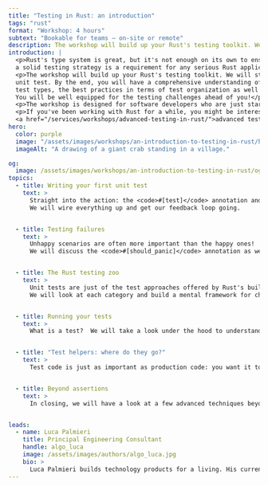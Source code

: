 ```yaml
---
title: "Testing in Rust: an introduction"
tags: "rust"
format: "Workshop: 4 hours"
subtext: "Bookable for teams – on-site or remote"
description: The workshop will build up your Rust's testing toolkit. We will start from scratch, with your first unit test. By the end, you will have a comprehensive understanding of the available test types, the best practices in terms of test organization as well as their runtime implications.
introduction: |
  <p>Rust's type system is great, but it's not enough on its own to ensure correctness: 
  a solid testing strategy is a requirement for any serious Rust application.</p>
  <p>The workshop will build up your Rust's testing toolkit. We will start from scratch, with your first
  unit test. By the end, you will have a comprehensive understanding of the available 
  test types, the best practices in terms of test organization as well as their runtime implications.
  You will be well equipped for the testing challenges ahead of you!</p>
  <p>The workshop is designed for software developers who are just starting their Rust journey.</p>
  <p>If you've been working with Rust for a while, you might be interested instead in our 
  <a href="/services/workshops/advanced-testing-in-rust/">advanced testing workshop</a>.</p>
hero:
  color: purple
  image: "/assets/images/workshops/an-introduction-to-testing-in-rust/header-background.jpg"
  imageAlt: "A drawing of a giant crab standing in a village."

og:
  image: /assets/images/workshops/an-introduction-to-testing-in-rust/og-image.jpg
topics:
  - title: Writing your first unit test
    text: >
      Straight into the action: the <code>#[test]</code> annotation and  basic assertions!  
      We will wire everything up and get our feedback loop going.


  - title: Testing failures
    text: >
      Unhappy scenarios are often more important than the happy ones!  
      We will discuss the <code>#[should_panic]</code> annotation as well as  the tradeoffs of returning a <code>Result</code> from your tests.


  - title: The Rust testing zoo
    text: >
      Unit tests are just of the test approaches offered by Rust's built-in testing framework—we have integration and doc tests too.  
      We will look at each category and build a mental framework for choosing  the correct testing technique in each context.


  - title: Running your tests
    text: >
      What is a test?  We will take a look under the hood to understand how the Rust built-in testing framework is actually implemented. Armed with this knowledge, we will explore the runtime implications of different approaches for test organisation. We will also cover alternative test  runners, such as <code>cargo-nextest</code>.


  - title: "Test helpers: where do they go?"
    text: >
      Test code is just as important as production code: you want it to be terse and clearly communicate what is being tested. If you follow this philosophy, you'll soon be trying to extract common logic into test helpers: where should they be located? We will cover the different strategies available (test modules, feature gate, helper crate) and their trade-offs.


  - title: Beyond assertions
    text: >
      In closing, we will have a look at a few advanced techniques beyond the  standard toolkit: snapshot testing (<code>insta</code>) and property-based testing (<code>quickcheck</code>).


leads:
  - name: Luca Palmieri
    title: Principal Engineering Consultant
    handle: algo_luca
    image: /assets/images/authors/algo_luca.jpg
    bio: >
      Luca Palmieri builds technology products for a living. His current focus is on backend development,  software architecture and the Rust programming language. He is the author of "Zero to Production in Rust".
---
```


<!--break-->
